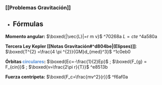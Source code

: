 ### [[Problemas Gravitación]]  

- ## Fórmulas

**Momento angular:** $\boxed{|\vec{L}|=r m v}$  ^70268a
	$L=cte$ ^4a580a

**Tercera Ley Kepler [[Notas Gravitación#^d804be|(Elipses)]]**: $\boxed{T^{2} =\frac{4 \pi ^{2}}{GM}d_{med}^3}$ ^1c0eb0

**Órbitas <font color="#548dd4">circulares</font>:** $\boxed{Ec=-\frac{1}{2}Ep}$ ; $\boxed{F_{g} = F_{cin}}$ ; $\boxed{v=\frac{2\pi r}{T}}$ ^e8513b

**Fuerza centrípeta:** $\boxed{F_c=\frac{mv^2}{r}}$ ^f6af0a
